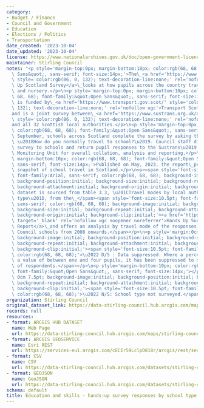 ```yaml
---
category:
- Budget / Finance
- Council and Government
- Education
- Elections / Politics
- Transportation
date_created: '2023-10-04'
date_updated: '2023-10-04'
license: https://www.nationalarchives.gov.uk/doc/open-government-licence/version/3/
maintainer: Stirling Council
notes: "<p style='margin-top:0px; margin-bottom:10px; color:rgb(68, 68, 68); font-family:&quot;Open\
  \ Sans&quot;, sans-serif; font-size:14px;'>The\_<a href='https://www.sustrans.org.uk/our-blog/projects/uk-wide/scotland/hands-up-scotland-survey/'\
  \ style='color:rgb(86, 0, 132); text-decoration-line:none;' rel='nofollow ugc'>Hands\
  \ Up Scotland Survey</a>\_looks at how pupils across the country travel to school\
  \ and nursery.</p>\n<p style='margin-top:0px; margin-bottom:10px; color:rgb(68,\
  \ 68, 68); font-family:&quot;Open Sans&quot;, sans-serif; font-size:14px;'>The project\
  \ is funded by\_<a href='https://www.transport.gov.scot/' style='color:rgb(86, 0,\
  \ 132); text-decoration-line:none;' rel='nofollow ugc'>Transport Scotland</a>\_\
  and is a joint survey between\_<a href='https://www.sustrans.org.uk/about-us/our-work-in-scotland/'\
  \ style='color:rgb(86, 0, 132); text-decoration-line:none;' rel='nofollow ugc'>Sustrans</a>\_\
  and all 32 Scottish local authorities.</p>\n<p style='margin-top:0px; margin-bottom:10px;\
  \ color:rgb(68, 68, 68); font-family:&quot;Open Sans&quot;, sans-serif; font-size:14px;'>Each\
  \ September, schools across Scotland complete the survey by asking their pupils\
  \ \u2018How do you normally travel to school?\u2019. Council staff distribute the\
  \ survey to schools and return pupil responses to the Sustrans\u2019 Research and\
  \ Monitoring Unit for overall collation, analysis and reporting.</p>\n<p style='margin-top:0px;\
  \ margin-bottom:10px; color:rgb(68, 68, 68); font-family:&quot;Open Sans&quot;,\
  \ sans-serif; font-size:14px;'>Published on May, 2023, the report\_provides a valuable\
  \ snapshot of school travel in Scotland.</p>\n<p><span style='font-size:10.5pt;\
  \ font-family:Arial, sans-serif; color:rgb(68, 68, 68); background-image:initial;\
  \ background-position:initial; background-size:initial; background-repeat:initial;\
  \ background-attachment:initial; background-origin:initial; background-clip:initial;'>This\
  \ dataset is sourced from table 3.3, \u201CTravel modes by local authority and school\
  \ type\u201D, from the\_</span><span style='font-size:10.5pt; font-family:Arial,\
  \ sans-serif; color:rgb(68, 68, 68); background-image:initial; background-position:initial;\
  \ background-size:initial; background-repeat:initial; background-attachment:initial;\
  \ background-origin:initial; background-clip:initial;'><a href='https://www.sustrans.org.uk/our-blog/projects/uk-wide/scotland/hands-up-scotland-survey/'\
  \ target='_blank' rel='nofollow ugc noopener noreferrer'>Hands Up Survey Annual\
  \ Report</a>\_and offers an analysis by travel mode of the responses from Stirling\
  \ Council schools from 2008 onwards.</span></p>\n<p style='margin:0cm 0cm 7.5pt;\
  \ background-image:initial; background-position:initial; background-size:initial;\
  \ background-repeat:initial; background-attachment:initial; background-origin:initial;\
  \ background-clip:initial;'><span style='font-size:10.5pt; font-family:Arial, sans-serif;\
  \ color:rgb(68, 68, 68);'>\u2022 D/S : Data suppressed. Where a percentage represents\
  \ a value of between one and four pupils, it has been suppressed to maintain anonymity\
  \ of respondents.</span></p>\n<p style='margin-bottom:10px; color:rgb(68, 68, 68);\
  \ font-family:&quot;Open Sans&quot;, sans-serif; font-size:14px;'></p>\n<p style='margin:0cm\
  \ 0cm 7.5pt; background-image:initial; background-position:initial; background-size:initial;\
  \ background-repeat:initial; background-attachment:initial; background-origin:initial;\
  \ background-clip:initial;'><span style='font-size:10.5pt; font-family:Arial, sans-serif;\
  \ color:rgb(68, 68, 68);'>\u2022 N/S: School type not surveyed.</span></p>"
organization: Stirling Council
original_dataset_link: https://data-stirling-council.hub.arcgis.com/maps/stirling-council::education-and-skills-hands-up-survey-responses-by-school-type-2022
records: null
resources:
- format: ARCGIS HUB DATASET
  name: Web Page
  url: https://data-stirling-council.hub.arcgis.com/maps/stirling-council::education-and-skills-hands-up-survey-responses-by-school-type-2022
- format: ARCGIS GEOSERVICE
  name: Esri REST
  url: https://services-eu1.arcgis.com/cECIr59LclpO818r/arcgis/rest/services/education%20and%20skills%20-%20hands-up%20survey%20responses%20by%20school%20type%20(2022)/FeatureServer/0
- format: CSV
  name: CSV
  url: https://data-stirling-council.hub.arcgis.com/datasets/stirling-council::education-and-skills-hands-up-survey-responses-by-school-type-2022.csv?where=1=1&outSR=%7B%22latestWkid%22%3A3857%2C%22wkid%22%3A102100%7D
- format: GEOJSON
  name: GeoJSON
  url: https://data-stirling-council.hub.arcgis.com/datasets/stirling-council::education-and-skills-hands-up-survey-responses-by-school-type-2022.geojson?where=1=1&outSR=%7B%22latestWkid%22%3A3857%2C%22wkid%22%3A102100%7D
schema: default
title: Education and skills - hands-up survey responses by school type (2022)
---
```

